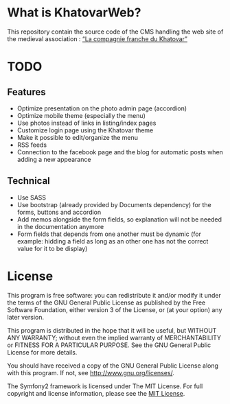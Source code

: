 # What is KhatovarWeb?

This repository contain the source code of the CMS handling the web site of the medieval association : [“La compagnie franche du Khatovar”](http://www.compagniefranchedukhatovar.fr/)

# TODO

## Features
- Optimize presentation on the photo admin page (accordion)
- Optimize mobile theme (especially the menu)
- Use photos instead of links in listing/index pages
- Customize login page using the Khatovar theme
- Make it possible to edit/organize the menu
- RSS feeds
- Connection to the facebook page and the blog for automatic posts when adding a new appearance

## Technical
- Use SASS
- Use bootstrap (already provided by Documents dependency) for the forms, buttons and accordion
- Add memos alongside the form fields, so explanation will not be needed in the documentation anymore
- Form fields that depends from one another must be dynamic (for example: hidding a field as long as an other one has not the correct value for it to be display)

# License

This program is free software: you can redistribute it and/or modify it under the terms of the GNU General Public License as published by the Free Software Foundation, either version 3 of the License, or (at your option) any later version.

This program is distributed in the hope that it will be useful, but WITHOUT ANY WARRANTY; without even the implied warranty of MERCHANTABILITY or FITNESS FOR A PARTICULAR PURPOSE.  See the GNU General Public License for more details.

You should have received a copy of the GNU General Public License along with this program.  If not, see <http://www.gnu.org/licenses/>.

The Symfony2 framework is licensed under The MIT License. For full copyright and license information, please see the [MIT License](http://www.opensource.org/licenses/mit-license.php).
